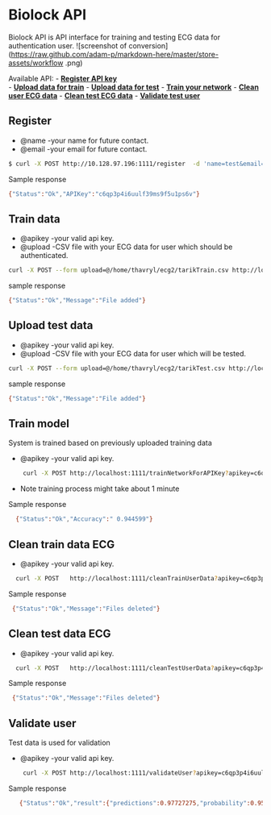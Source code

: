 # Biolock API

Biolock API is API interface for training and testing ECG data for authentication user.
![screenshot of conversion](https://raw.github.com/adam-p/markdown-here/master/store-assets/workflow
.png)

Available API:
    - **[Register API key](#register)**  
    - **[Upload data for train](#Train-data)** 
    - **[Upload data for test](#Test-data)** 
    - **[Train your network](#Train-network)**
    - **[Clean user ECG data](#Clean-user-ECG)**
    - **[Clean test ECG data](#Clean-test-ECG)**
    - **[Validate test user](#Validate)**






## Register

- @name -your name for future contact.
- @email -your email for future contact.
```sh
$ curl -X POST http://10.128.97.196:1111/register  -d 'name=test&email=test@test.com'
```
  Sample response
```sh
{"Status":"Ok","APIKey":"c6qp3p4i6uulf39ms9f5u1ps6v"}
```

## Train data
 
- @apikey -your valid api key. 
- @upload -CSV file with your ECG data for user which should be authenticated.
 
```sh
curl -X POST --form upload=@/home/thavryl/ecg2/tarikTrain.csv http://localhost:1111/addTrainUserData?apikey=c6qp3p4i6uulf39ms9f5u1ps6v
```
sample response

 ```sh
{"Status":"Ok","Message":"File added"}
```

## Upload test data
 
- @apikey -your valid api key.
- @upload -CSV file with your ECG data for user which will be tested.
 
```sh
curl -X POST --form upload=@/home/thavryl/ecg2/tarikTest.csv http://localhost:1111/addTestUserData?apikey=c6qp3p4i6uulf39ms9f5u1ps6v
```
sample response

```sh
{"Status":"Ok","Message":"File added"}
```


## Train model
  System is trained based on previously uploaded training data 
- @apikey -your valid api key.
    
```sh
    curl -X POST http://localhost:1111/trainNetworkForAPIKey?apikey=c6qp3p4i6uulf39ms9f5u1ps6v
```

- Note training process might take about 1 minute

 Sample response 
 
```sh
  {"Status":"Ok","Accuracy":" 0.944599"} 
```


## Clean train data ECG
- @apikey -your valid api key.

```sh
  curl -X POST   http://localhost:1111/cleanTrainUserData?apikey=c6qp3p4i6uulf39ms9f5u1ps6v
```

Sample response

```sh
 {"Status":"Ok","Message":"Files deleted"}
```


## Clean test data ECG
- @apikey -your valid api key.

```sh
  curl -X POST   http://localhost:1111/cleanTestUserData?apikey=c6qp3p4i6uulf39ms9f5u1ps6v
```

Sample response

```sh
 {"Status":"Ok","Message":"Files deleted"}
```

## Validate user  
 Test data is used for validation 

- @apikey -your valid api key.


```sh
    curl -X POST http://localhost:1111/validateUser?apikey=c6qp3p4i6uulf39ms9f5u1ps6v
```
Sample response
```sh
   {"Status":"Ok","result":{"predictions":0.97727275,"probability":0.95189613}}
```





